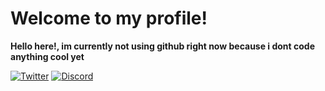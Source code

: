 
<h3 align="center">

# Welcome to my profile!

**Hello here!, im currently not using github right now because i dont code anything cool yet**

[![Twitter](https://img.shields.io/badge/@huggoloop%20-%231DA1F2.svg?&style=for-the-badge&logo=Twitter&logoColor=white)](https://twitter.com/huggoloop)
[![Discord](https://img.shields.io/badge/Atmosphere%20-%237289DA.svg?&style=for-the-badge&logo=discord&logoColor=white)](https://discord.bio/p/Atmosphere)
<!--
